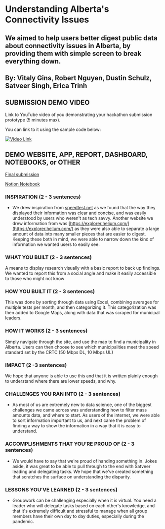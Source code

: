 # Understanding Alberta's Connectivity Issues

## We aimed to help users better digest public data about connectivity issues in Alberta, by providing them with simple screen to break everything down. 

## By: Vitaly Gins, Robert Nguyen, Dustin Schulz, Satveer Singh, Erica Trinh

## SUBMISSION DEMO VIDEO

Link to YouTube video of you demonstrating your hackathon submission prototype (5 minutes max).

You can link to it using the sample code below:

[![Video Link](https://img.youtube.com/vi/YOUTUBE_VIDEO_ID_HERE/0.jpg)](https://youtu.be/waA8BGbmvxU)

## DEMO WEBSITE, APP, REPORT, DASHBOARD, NOTEBOOKS, or OTHER

[Final submission](https://www.albertaconnectivity.myportfolio.com)

[Notion Notebook](https://www.notion.so/Cybera-Hackathon-b07ff68534684266b5a1c5d53232ea8f)

### INSPIRATION (2 - 3 sentences)

- We drew inspiration from [speedtest.net](http://speedtest.net) as we found that the way they displayed their information was clear and concise, and was easily understood by users who weren't as tech savvy. Another website we drew information from was [https://explorer.helium.com/](https://explorer.helium.com/) as they were also able to separate a large amount of data into many smaller pieces that are easier to digest. Keeping these both in mind, we were able to narrow down the kind of information we wanted users to easily see.

### WHAT YOU BUILT (2 - 3 sentences)

A means to display research visually with a basic report to back up findings. We wanted to report this from a social angle and make it easily accessible to those who might not know

### HOW YOU BUILT IT (2 - 3 sentences)

This was done by sorting through data using Excel, combining averages for multiple tests per month, and then categorizing it. This categorization was then added to Google Maps, along with data that was scraped for municipal leaders.

### HOW IT WORKS (2 - 3 sentences)

Simply navigate through the site, and use the map to find a municipality in Alberta. Users can then choose to see which municipalities meet the speed standard set by the CRTC (50 Mbps DL, 10 Mbps UL)

### IMPACT (2 -3 sentences)

We hope that anyone is able to use this and that it is written plainly enough to understand where there are lower speeds, and why.

### CHALLENGES YOU RAN INTO (2 - 3 sentences)

- As most of us are extremely new to data science, one of the biggest challenges we came across was understanding how to filter mass amounts data, and where to start. As users of the internet, we were able to sort information important to us, and next came the problem of finding a way to show the information in a way that it is easy to understand.

### ACCOMPLISHMENTS THAT YOU’RE PROUD OF (2 - 3 sentences)

- We would have to say that we're proud of handing something in. Jokes aside, it was great to be able to pull through to the end with Satveer leading and delegating tasks. We hope that we've created something that scratches the surface on understanding the disparity.

### LESSONS YOU’VE LEARNED (2 - 3 sentences)

- Groupwork can be challenging especially when it is virtual. You need a leader who will delegate tasks based on each other's knowledge, and that it's extremely difficult and stressful to manage when all group members have their own day to day duties, especially during the pandemic.
